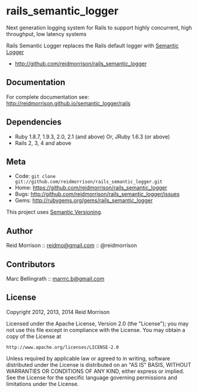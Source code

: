 rails_semantic_logger
=====================

Next generation logging system for Rails to support highly concurrent, high throughput, low latency systems

Rails Semantic Logger replaces the Rails default logger with [Semantic Logger](http://github.com/reidmorrison/semantic_logger)

* http://github.com/reidmorrison/rails_semantic_logger

## Documentation

For complete documentation see: http://reidmorrison.github.io/semantic_logger/rails

## Dependencies

- Ruby 1.8.7, 1.9.3, 2.0, 2.1 (and above) Or, JRuby 1.6.3 (or above)
- Rails 2, 3, 4 and above

## Meta

* Code: `git clone git://github.com/reidmorrison/rails_semantic_logger.git`
* Home: <https://github.com/reidmorrison/rails_semantic_logger>
* Bugs: <http://github.com/reidmorrison/rails_semantic_logger/issues>
* Gems: <http://rubygems.org/gems/rails_semantic_logger>

This project uses [Semantic Versioning](http://semver.org/).

## Author

Reid Morrison :: reidmo@gmail.com :: @reidmorrison

## Contributors

Marc Bellingrath :: marrrc.b@gmail.com

## License

Copyright 2012, 2013, 2014 Reid Morrison

Licensed under the Apache License, Version 2.0 (the "License");
you may not use this file except in compliance with the License.
You may obtain a copy of the License at

    http://www.apache.org/licenses/LICENSE-2.0

Unless required by applicable law or agreed to in writing, software
distributed under the License is distributed on an "AS IS" BASIS,
WITHOUT WARRANTIES OR CONDITIONS OF ANY KIND, either express or implied.
See the License for the specific language governing permissions and
limitations under the License.
